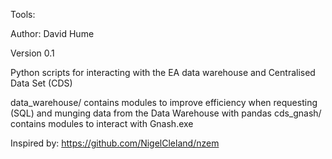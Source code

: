 Tools:

Author: David Hume

Version 0.1

Python scripts for interacting with the EA data warehouse and Centralised Data Set (CDS)

data_warehouse/ contains modules to improve efficiency when requesting (SQL) and munging data from the Data Warehouse with pandas
cds_gnash/ contains modules to interact with Gnash.exe 

Inspired by: https://github.com/NigelCleland/nzem
